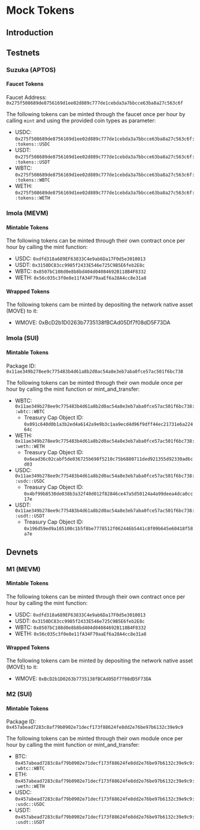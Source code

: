 # Mock Tokens


## Introduction
<!-- Provide an introduction to mock tokens and their purpose in the movement networks -->

## Testnets

### Suzuka (APTOS)

#### Faucet Tokens

Faucet Address: `0x275f508689de8756169d1ee02d889c777de1cebda3a7bbcce63ba8a27c563c6f`

The following tokens can be minted through the faucet once per hour by calling `mint` and using the provided coin types as parameter:

- USDC: `0x275f508689de8756169d1ee02d889c777de1cebda3a7bbcce63ba8a27c563c6f::tokens::USDC`
- USDT: `0x275f508689de8756169d1ee02d889c777de1cebda3a7bbcce63ba8a27c563c6f::tokens::USDT`
- WBTC: `0x275f508689de8756169d1ee02d889c777de1cebda3a7bbcce63ba8a27c563c6f::tokens::WBTC`
- WETH: `0x275f508689de8756169d1ee02d889c777de1cebda3a7bbcce63ba8a27c563c6f::tokens::WETH`

### Imola (MEVM)

#### Mintable Tokens

The following tokens can be minted through their own contract once per hour by calling the mint function:

- USDC: `0xdfd318a689EF63833C4e9ab6Da17F0d5e3010013`
- USDT: `0x3150DC83cc9985f2433E546e725C9B5E6feb2E8c`
- WBTC: `0x8507bC108d0e8b8bd404d04084692B118B4F8332`
- WETH: `0x56c035c3f0e8e11fA34F79aaEf6a28A4cc8e31a8`

#### Wrapped Tokens

The following tokens cam be minted by depositing the network native asset (MOVE) to it:

- WMOVE: 0xBcD2b1D0263b7735138fBCAd05Df7f08dD5F73DA

### Imola (SUI)

#### Mintable Tokens

Package ID: `0x11ae349b278ee9c775483b4d61a8b2d0ac54a8e3eb7aba0fce57ac501f6bc738`

The following tokens can be minted through their own module once per hour by calling the mint function or mint_and_transfer:

- WBTC: `0x11ae349b278ee9c775483b4d61a8b2d0ac54a8e3eb7aba0fce57ac501f6bc738::wbtc::WBTC`
  - Treasury Cap Object ID: `0x091c640d0b1a3b2ed4a6142a9e9b3c1aa9ecd4d96f9dff44ec21731e6a22464c`
- WETH: `0x11ae349b278ee9c775483b4d61a8b2d0ac54a8e3eb7aba0fce57ac501f6bc738::weth::WETH`
  - Treasury Cap Object ID: `0x6ead36c02cabf5de036725b698f5210c75b6880711ded921355d92330ad6cd03`
- USDC: `0x11ae349b278ee9c775483b4d61a8b2d0ac54a8e3eb7aba0fce57ac501f6bc738::usdc::USDC`
  - Treasury Cap Object ID: `0x4bf99b8530de038b3a32f40d012f82846ce47a5d50124a4a99deea4dca0cc17e`
- USDT: `0x11ae349b278ee9c775483b4d61a8b2d0ac54a8e3eb7aba0fce57ac501f6bc738::usdt::USDT`
  - Treasury Cap Object ID: `0x196d59ed9a105100c1b5f8be7778512f062446b5441c8f09b645e60418f58a7e`

## Devnets

### M1 (MEVM)

#### Mintable Tokens

The following tokens can be minted through their own contract once per hour by calling the mint function:

- USDC: `0xdfd318a689EF63833C4e9ab6Da17F0d5e3010013`
- USDT: `0x3150DC83cc9985f2433E546e725C9B5E6feb2E8c`
- WBTC: `0x8507bC108d0e8b8bd404d04084692B118B4F8332`
- WETH: `0x56c035c3f0e8e11fA34F79aaEf6a28A4cc8e31a8`

#### Wrapped Tokens

The following tokens cam be minted by depositing the network native asset (MOVE) to it:

- WMOVE: `0xBcD2b1D0263b7735138fBCAd05Df7f08dD5F73DA`

### M2 (SUI)

#### Mintable Tokens

Package ID: `0x457abead7283c8af79b0902e71decf173f88624fe8dd2e76be97b6132c39e9c9`

The following tokens can be minted through their own module once per hour by calling the mint function or mint_and_transfer:

- BTC: `0x457abead7283c8af79b0902e71decf173f88624fe8dd2e76be97b6132c39e9c9::wbtc::WBTC`
- ETH: `0x457abead7283c8af79b0902e71decf173f88624fe8dd2e76be97b6132c39e9c9::weth::WETH`
- USDC: `0x457abead7283c8af79b0902e71decf173f88624fe8dd2e76be97b6132c39e9c9::usdc::USDC`
- USDT: `0x457abead7283c8af79b0902e71decf173f88624fe8dd2e76be97b6132c39e9c9::usdt::USDT`
